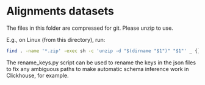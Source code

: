 # Alignments datasets

The files in this folder are compressed for git. Please unzip to use.

E.g., on Linux (from this directory), run:

```bash
find . -name '*.zip' -exec sh -c 'unzip -d "$(dirname "$1")" "$1"' _ {} \;
```

The rename_keys.py script can be used to rename the keys in the json files to fix any ambiguous paths to make automatic schema inference work in Clickhouse, for example.

